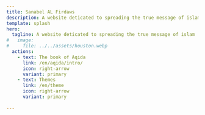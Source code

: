 ```yaml
---
title: Sanabel AL Firdaws
description: A website deticated to spreading the true message of islam
template: splash
hero:
  tagline: A website deticated to spreading the true message of islam
#   image:
#     file: ../../assets/houston.webp
  actions:
    - text: The book of Aqida
      link: /en/aqida/intro/
      icon: right-arrow
      variant: primary
    - text: Themes
      link: /en/theme
      icon: right-arrow
      variant: primary
   
---
```



